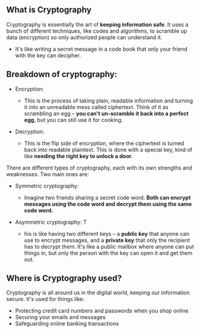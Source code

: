 ## What is Cryptography
Cryptography is essentially the art of **keeping information safe**. It uses a bunch of different techniques, like codes and algorithms, to scramble up data (encryption) so only authorized people can understand it. 
* It's like writing a secret message in a code book that only your friend with the key can decipher.

## Breakdown of cryptography:

* Encryption: 
  * This is the process of taking plain, readable information and turning it into an unreadable mess called ciphertext. Think of it as scrambling an egg – **you can't un-scramble it back into a perfect egg**, but you can still use it for cooking.

* Decryption: 
  * This is the flip side of encryption, where the ciphertext is turned back into readable plaintext. This is done with a special key, kind of like **needing the right key to unlock a door**.

There are different types of cryptography, each with its own strengths and weaknesses. Two main ones are:

* Symmetric cryptography: 
  * Imagine two friends sharing a secret code word. **Both can encrypt messages using the code word and decrypt them using the same code word.**

* Asymmetric cryptography: T
  * his is like having two different keys – a **public key** that anyone can use to encrypt messages, and a **private key** that only the recipient has to decrypt them. It's like a public mailbox where anyone can put things in, but only the person with the key can open it and get them out.

## Where is Cryptography used?
Cryptography is all around us in the digital world, keeping our information secure. It's used for things like:

* Protecting credit card numbers and passwords when you shop online
* Securing your emails and messages
* Safeguarding online banking transactions